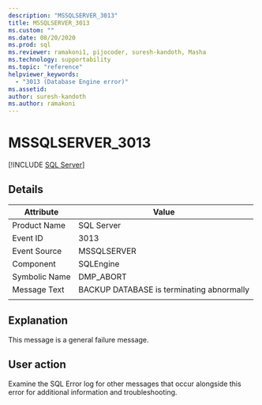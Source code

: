 ```yaml
---
description: "MSSQLSERVER_3013"
title: MSSQLSERVER_3013
ms.custom: ""
ms.date: 08/20/2020
ms.prod: sql
ms.reviewer: ramakoni1, pijocoder, suresh-kandoth, Masha
ms.technology: supportability
ms.topic: "reference"
helpviewer_keywords: 
  - "3013 (Database Engine error)"
ms.assetid: 
author: suresh-kandoth
ms.author: ramakoni
---
```

# MSSQLSERVER_3013
 [!INCLUDE [SQL Server](../../includes/applies-to-version/sqlserver.md)]

## Details

|Attribute|Value|
|---|---|
|Product Name|SQL Server|
|Event ID|3013|
|Event Source|MSSQLSERVER|
|Component|SQLEngine|
|Symbolic Name|DMP_ABORT|
|Message Text|BACKUP DATABASE is terminating abnormally|
||

## Explanation

This message is a general failure message.

## User action

Examine the SQL Error log for other messages that occur alongside this error for additional information and troubleshooting.
